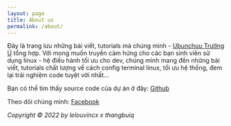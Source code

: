 ```yaml
---
layout: page
title: About us
permalink: /about/
---
```


Đây là trang lưu những bài viết, tutorials mà chúng mình - [Ubunchuu Trường Ú](https://www.facebook.com/ubunchuu.club.hcmus) tổng hợp. Với mong muốn truyền cảm hứng cho các bạn sinh viên sử dụng linux - hệ điều hành tối ưu cho dev, chúng mình mang đến những bài viết, tutorials chất lượng về cách config terminal linux, tối ưu hệ thống, đem lại trải nghiệm code tuyệt vời nhất...

Bạn có thể tìm thấy source code của dự án ở đây: [Github](https://github.com/lelouvincx/ubunchuu-truong-us.github.io)

Theo dõi chúng mình: [Facebook](https://www.facebook.com/ubunchuu.club.hcmus)

*Copyright © 2022 by lelouvincx x thangbuiq*
